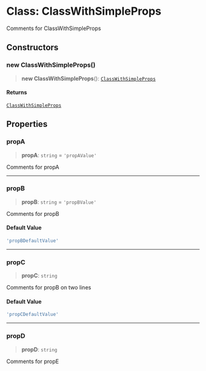 # Class: ClassWithSimpleProps

Comments for ClassWithSimpleProps

## Constructors

### new ClassWithSimpleProps()

> **new ClassWithSimpleProps**(): [`ClassWithSimpleProps`](ClassWithSimpleProps.md)

#### Returns

[`ClassWithSimpleProps`](ClassWithSimpleProps.md)

## Properties

### propA

> **propA**: `string` = `'propAValue'`

Comments for propA

***

### propB

> **propB**: `string` = `'propBValue'`

Comments for propB

#### Default Value

```ts
'propBDefaultValue'
```

***

### propC

> **propC**: `string`

Comments for propB
on two lines

#### Default Value

```ts
'propCDefaultValue'
```

***

### propD

> **propD**: `string`

Comments for propE
